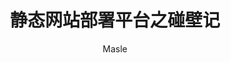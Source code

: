 ---
title: 静态网站部署平台之碰壁记
categories: [HEXO]
author: Masle
link: https://masle.top/note/html-website-deployment-platform/
description: 本篇文章记录了各种静态部署平台的使用体验-
headimg: # 可以设置文章头图
# backup: https://archive.vn/U36NG # 将页面存档到 archive.tody 网页快照档案馆的存档链接 https://archive.tody
---